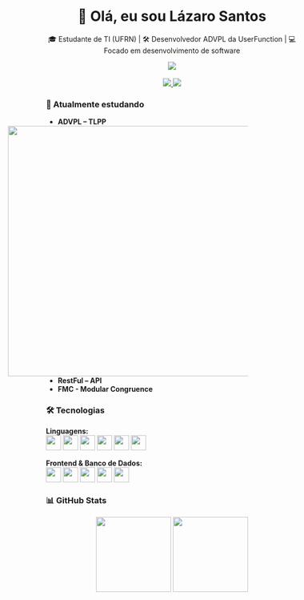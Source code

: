 <h1 align="center">👋 Olá, eu sou Lázaro Santos</h1>
<p align="center">🎓 Estudante de TI (UFRN) | 🛠️ Desenvolvedor ADVPL da UserFunction | 💻 Focado em desenvolvimento de software</p>

<p align="center">
  <a href="https://www.linkedin.com/in/lázarogabriel11/" target="_blank">
    <img src="https://img.shields.io/badge/LinkedIn-0077B5?style=flat-square&logo=linkedin&logoColor=white" /> 
<br><br>
  </a>
  <a href="mailto:lazaro.11.gabriel@gmail.com">
    <img src="https://img.shields.io/badge/Gmail-D14836?style=flat-square&logo=gmail&logoColor=white" />
  </a>
  <a href="https://instagram.com/lg.big" target="_blank">
    <img src="https://img.shields.io/badge/@lg.big-E4405F?style=flat-square&logo=instagram&logoColor=white" />
  </a>
</p>

### 🧠 Atualmente estudando 

- **ADVPL – TLPP** <img src="https://user-images.githubusercontent.com/74038190/225813708-98b745f2-7d22-48cf-9150-083f1b00d6c9.gif" width="500" align="right" style="margin-right: 100px;">
- **RestFul – API**  
- **FMC - Modular Congruence** 



### 🛠️ Tecnologias

**Linguagens:**  
<img src="https://cdn.jsdelivr.net/gh/devicons/devicon/icons/c/c-original.svg" width="30"/> 
<img src="https://cdn.jsdelivr.net/gh/devicons/devicon/icons/cplusplus/cplusplus-original.svg" width="30"/>
<img src="https://cdn.jsdelivr.net/gh/devicons/devicon/icons/csharp/csharp-original.svg" width="30"/>
<img src="https://cdn.jsdelivr.net/gh/devicons/devicon/icons/javascript/javascript-original.svg" width="30"/>
<img src="https://cdn.jsdelivr.net/gh/devicons/devicon/icons/python/python-original.svg" width="30"/>
<img src="https://github.com/user-attachments/assets/6e020d92-b61b-4034-b2ba-8791e8a39c2c" width="30"/>

**Frontend & Banco de Dados:**  
<img src="https://cdn.jsdelivr.net/gh/devicons/devicon/icons/html5/html5-original.svg" width="30"/>
<img src="https://cdn.jsdelivr.net/gh/devicons/devicon/icons/css3/css3-original.svg" width="30"/>
<img src="https://cdn.jsdelivr.net/gh/devicons/devicon/icons/mysql/mysql-original.svg" width="30"/>
<img src="https://github.com/user-attachments/assets/fa159db9-b04f-432e-bc6a-b3e9841ea417" width="30"/>
<img src="https://cdn.jsdelivr.net/gh/devicons/devicon/icons/figma/figma-original.svg" width="30"/>



### 📊 GitHub Stats

<p align="center">
  <img src="https://github-readme-stats.vercel.app/api/top-langs/?username=lazarobo&layout=compact&theme=tokyonight" height="150" />
  <img src="https://github-readme-stats.vercel.app/api?username=lazarobo&show_icons=true&theme=tokyonight&rank_icon=github" height="150" />
</p>
